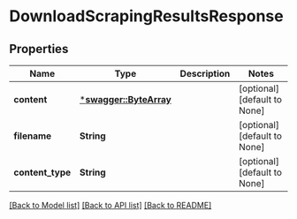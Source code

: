 # DownloadScrapingResultsResponse

## Properties
Name | Type | Description | Notes
------------ | ------------- | ------------- | -------------
**content** | [***swagger::ByteArray**](ByteArray.md) |  | [optional] [default to None]
**filename** | **String** |  | [optional] [default to None]
**content_type** | **String** |  | [optional] [default to None]

[[Back to Model list]](../README.md#documentation-for-models) [[Back to API list]](../README.md#documentation-for-api-endpoints) [[Back to README]](../README.md)


